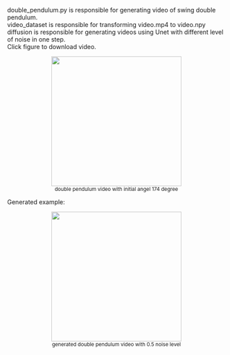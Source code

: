 double_pendulum.py is responsible for generating video of swing double pendulum.  
video_dataset is responsible for transforming video.mp4 to video.npy  
diffusion is responsible for generating videos using Unet with different level of noise in one step.  
Click figure to download video.
<p align="center">
  <a href="https://github.com/yzmy-02/diffusion_pendulum/releases/download/video/double_pendulum_114.mp4">
    <img src="https://github.com/yzmy-02/diffusion_pendulum/releases/download/video/114.png" width="300"/>
  </a><br>
  <sub> double pendulum video with initial angel 174 degree
</p>
  
Generated example:
<p align="center">
  <a href="https://github.com/yzmy-02/diffusion_pendulum/releases/download/video/0.5noise.mp4">
    <img src="https://github.com/yzmy-02/diffusion_pendulum/releases/download/video/Screenshot.2025-06-23.at.6.20.04.PM.png" width="300"/>
  </a><br>
  <sub> generated double pendulum video with 0.5 noise level
</p>
